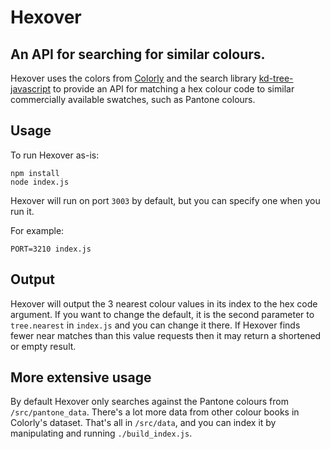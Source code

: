 # Hexover

## An API for searching for similar colours.

Hexover uses the colors from [Colorly](https://github.com/jpederson/Colorly) and the search library [kd-tree-javascript](https://github.com/ubilabs/kd-tree-javascript) to provide an API for matching a hex colour code to similar commercially available swatches, such as Pantone colours.

## Usage

To run Hexover as-is:

```
npm install
node index.js
```

Hexover will run on port `3003` by default, but you can specify one when you run it.

For example:

```
PORT=3210 index.js
```
## Output

Hexover will output the 3 nearest colour values in its index to the hex code argument. If you want to change the default, it is the second parameter to `tree.nearest` in `index.js` and you can change it there. If Hexover finds fewer near matches than this value requests then it may return a shortened or empty result.

## More extensive usage

By default Hexover only searches against the Pantone colours from `/src/pantone_data`. There's a lot more data from other colour books in Colorly's dataset. That's all in `/src/data`, and you can index it by manipulating and running `./build_index.js`.
